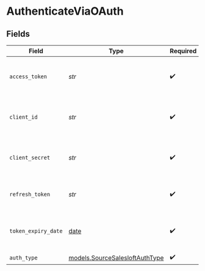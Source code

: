 # AuthenticateViaOAuth


## Fields

| Field                                                                  | Type                                                                   | Required                                                               | Description                                                            |
| ---------------------------------------------------------------------- | ---------------------------------------------------------------------- | ---------------------------------------------------------------------- | ---------------------------------------------------------------------- |
| `access_token`                                                         | *str*                                                                  | :heavy_check_mark:                                                     | Access Token for making authenticated requests.                        |
| `client_id`                                                            | *str*                                                                  | :heavy_check_mark:                                                     | The Client ID of your Salesloft developer application.                 |
| `client_secret`                                                        | *str*                                                                  | :heavy_check_mark:                                                     | The Client Secret of your Salesloft developer application.             |
| `refresh_token`                                                        | *str*                                                                  | :heavy_check_mark:                                                     | The token for obtaining a new access token.                            |
| `token_expiry_date`                                                    | [date](https://docs.python.org/3/library/datetime.html#date-objects)   | :heavy_check_mark:                                                     | The date-time when the access token should be refreshed.               |
| `auth_type`                                                            | [models.SourceSalesloftAuthType](../models/sourcesalesloftauthtype.md) | :heavy_check_mark:                                                     | N/A                                                                    |